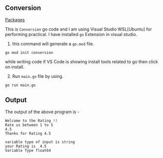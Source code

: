 ## Conversion

[Packages](https://pkg.go.dev/)

This is `Conversion` go code and I am using Visual Studio WSL[Ubuntu] for performing practical. I have installed `go` Extension in visual studio.

1. this command will generate a `go.mod` file.

```
go mod init conversion
```

while writing code if VS Code is showing install tools related to go then click on install.

2. Run `main.go` file by using.

```
go run main.go
```

## Output
The output of the above program is - 

```
Welcome to the Rating !!
Rate us between 1 to 5
4.5
Thanks for Rating 4.5

variable type of input is string
your Rating is  4.5
Variable Type float64
```